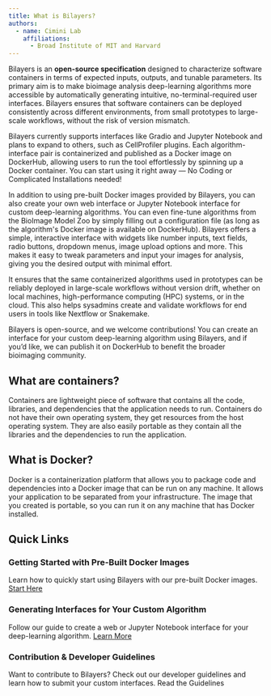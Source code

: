 ```yaml
---
title: What is Bilayers?
authors:
  - name: Cimini Lab
    affiliations:
      - Broad Institute of MIT and Harvard
---
```


Bilayers is an **open-source specification** designed to characterize software containers in terms of expected inputs, outputs, and tunable parameters. Its primary aim is to make bioimage analysis deep-learning algorithms more accessible by automatically generating intuitive, no-terminal-required user interfaces. Bilayers ensures that software containers can be deployed consistently across different environments, from small prototypes to large-scale workflows, without the risk of version mismatch.

Bilayers currently supports interfaces like Gradio and Jupyter Notebook and plans to expand to others, such as CellProfiler plugins. Each algorithm-interface pair is containerized and published as a Docker image on DockerHub, allowing users to run the tool effortlessly by spinning up a Docker container. You can start using it right away — No Coding or Complicated Installations needed!


In addition to using pre-built Docker images provided by Bilayers, you can also create your own web interface or Jupyter Notebook interface for custom deep-learning algorithms. You can even fine-tune algorithms from the BioImage Model Zoo by simply filling out a configuration file (as long as the algorithm's Docker image is available on DockerHub). Bilayers offers a simple, interactive interface with widgets like number inputs, text fields, radio buttons, dropdown menus, image upload options and more. This makes it easy to tweak parameters and input your images for analysis, giving you the desired output with minimal effort.

It ensures that the same containerized algorithms used in prototypes can be reliably deployed in large-scale workflows without version drift, whether on local machines, high-performance computing (HPC) systems, or in the cloud. This also helps sysadmins create and validate workflows for end users in tools like Nextflow or Snakemake.

Bilayers is open-source, and we welcome contributions! You can create an interface for your custom deep-learning algorithm using Bilayers, and if you’d like, we can publish it on DockerHub to benefit the broader bioimaging community.

## What are containers?
Containers are lightweight piece of software that contains all the code, libraries, and dependencies that the application needs to run. Containers do not have their own operating system, they get resources from the host operating system. They are also easily portable as they contain all the libraries and the dependencies to run the application.

## What is Docker?
Docker is a containerization platform that allows you to package code and dependencies into a Docker image that can be run on any machine. It allows your application to be separated from your infrastructure. The image that you created is portable, so you can run it on any machine that has Docker installed.

## Quick Links
### Getting Started with Pre-Built Docker Images
Learn how to quickly start using Bilayers with our pre-built Docker images. [Start Here](../tool-user)

### Generating Interfaces for Your Custom Algorithm
Follow our guide to create a web or Jupyter Notebook interface for your deep-learning algorithm. [Learn More](../custom-algorithm)

### Contribution & Developer Guidelines
Want to contribute to Bilayers? Check out our developer guidelines and learn how to submit your custom interfaces. Read the Guidelines